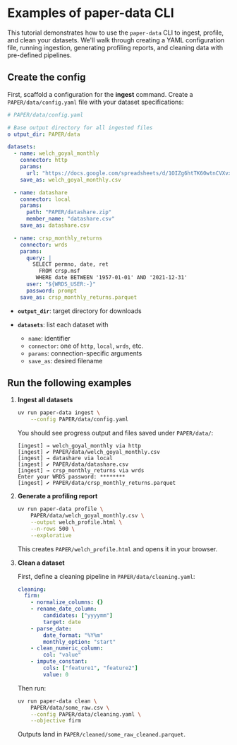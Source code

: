 # Examples of paper-data CLI

This tutorial demonstrates how to use the `paper-data` CLI to ingest, profile, and clean your datasets. We'll walk through creating a YAML configuration file, running ingestion, generating profiling reports, and cleaning data with pre-defined pipelines.

## Create the config

First, scaffold a configuration for the **ingest** command. Create a `PAPER/data/config.yaml` file with your dataset specifications:

```yaml
# PAPER/data/config.yaml

# Base output directory for all ingested files
o utput_dir: PAPER/data

datasets:
  - name: welch_goyal_monthly
    connector: http
    params:
      url: "https://docs.google.com/spreadsheets/d/1OIZg6htTK60wtnCVXvxAujvG1aKEOVYv/export?format=csv&gid=1660564386"
    save_as: welch_goyal_monthly.csv

  - name: datashare
    connector: local
    params:
      path: "PAPER/datashare.zip"
      member_name: "datashare.csv"
    save_as: datashare.csv

  - name: crsp_monthly_returns
    connector: wrds
    params:
      query: |
        SELECT permno, date, ret
          FROM crsp.msf
         WHERE date BETWEEN '1957-01-01' AND '2021-12-31'
      user: "${WRDS_USER:-}"
      password: prompt
    save_as: crsp_monthly_returns.parquet
```

* **`output_dir`**: target directory for downloads
* **`datasets`**: list each dataset with

  * `name`: identifier
  * `connector`: one of `http`, `local`, `wrds`, etc.
  * `params`: connection-specific arguments
  * `save_as`: desired filename

## Run the following examples

1. **Ingest all datasets**

   ```bash
   uv run paper-data ingest \
       --config PAPER/data/config.yaml
   ```

   You should see progress output and files saved under `PAPER/data/`:

   ```text
   [ingest] → welch_goyal_monthly via http
   [ingest] ✔ PAPER/data/welch_goyal_monthly.csv
   [ingest] → datashare via local
   [ingest] ✔ PAPER/data/datashare.csv
   [ingest] → crsp_monthly_returns via wrds
   Enter your WRDS password: ********
   [ingest] ✔ PAPER/data/crsp_monthly_returns.parquet
   ```

2. **Generate a profiling report**

   ```bash
   uv run paper-data profile \
       PAPER/data/welch_goyal_monthly.csv \
       --output welch_profile.html \
       --n-rows 500 \
       --explorative
   ```

   This creates `PAPER/welch_profile.html` and opens it in your browser.

3. **Clean a dataset**

   First, define a cleaning pipeline in `PAPER/data/cleaning.yaml`:

   ```yaml
   cleaning:
     firm:
       - normalize_columns: {}
       - rename_date_column:
           candidates: ["yyyymm"]
           target: date
       - parse_date:
           date_format: "%Y%m"
           monthly_option: "start"
       - clean_numeric_column:
           col: "value"
       - impute_constant:
           cols: ["feature1", "feature2"]
           value: 0
   ```

   Then run:

   ```bash
   uv run paper-data clean \
       PAPER/data/some_raw.csv \
       --config PAPER/data/cleaning.yaml \
       --objective firm
   ```

   Outputs land in `PAPER/cleaned/some_raw_cleaned.parquet`.
